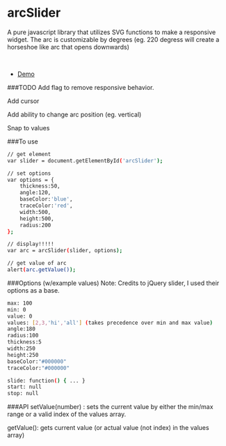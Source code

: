 # arcSlider

A pure javascript library that utilizes SVG functions to make a responsive widget.
The arc is customizable by degrees (eg. 220 degress will create a horseshoe like arc that opens downwards)

<br />

- [Demo](http://plnkr.co/edit/v3t0XIE1EIst0qHWIXeD?p=preview)

###TODO
Add flag to remove responsive behavior.

Add cursor

Add ability to change arc position (eg. vertical)

Snap to values

###To use
```sh
// get element
var slider = document.getElementById('arcSlider');

// set options
var options = {
	thickness:50,
	angle:120,
	baseColor:'blue',
	traceColor:'red',
	width:500,
	height:500,
	radius:200
};

// display!!!!!
var arc = arcSlider(slider, options);

// get value of arc
alert(arc.getValue());
```

###Options (w/example values)
Note: Credits to jQuery slider, I used their options as a base.

```sh
max: 100
min: 0
value: 0
values: [2,3,'hi','all'] (takes precedence over min and max value)
angle:180
radius:100
thickness:5
width:250
height:250
baseColor:"#000000"
traceColor:"#000000"

slide: function() { ... }
start: null
stop: null
```
###API
setValue(number) : sets the current value by either the min/max range or a valid index of the values array.

getValue(): gets current value (or actual value (not index) in the values array)
